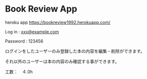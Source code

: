 # Book Review App

heroku app
https://bookreview1992.herokuapp.com/

Log in : xxx@example.com

Password : 123456

ログインをしたユーザーのみ登録した本の内容を編集・削除ができます。

それ以外のユーザーは本の内容のみ確認する事ができます。

工数：　４.0h
